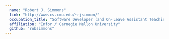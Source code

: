 ```yaml
---
  name: "Robert J. Simmons"
  link: "http://www.cs.cmu.edu/~rjsimmon/"
  occupation_title: "Software Developer (and On-Leave Assistant Teaching Professor)"
  affiliation: "Infor / Carnegie Mellon University"
  github: "robsimmons"
---
```

